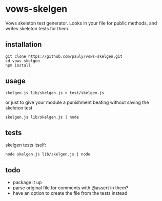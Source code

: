 # vows-skelgen

Vows skeleton test generator. 
Looks in your file for public methods, and writes skeleton tests for them.

## installation

    git clone https://github.com/pauly/vows-skelgen.git
    cd vows-skelgen
    npm install

## usage

    skelgen.js lib/skelgen.js > test/skelgen.js

or just to give your module a punishment beating without saving the skeleton test

    skelgen.js lib/skelgen.js | node

## tests

skelgen tests itself:

    node skelgen.js lib/skelgen.js | node

## todo

 * package it up
 * parse original file for comments with @assert in them?
 * have an option to create the file from the tests instead
